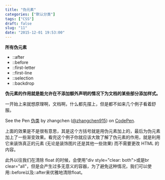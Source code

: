 ```yaml
---
title: "伪元素"
categories: ["默认分类"]
tags: ["CSS"]
draft: false
slug: "11"
date: "2015-12-01 19:53:00"
---
```


**所有伪元素**

 - ::after
 - ::before
 - ::first-letter
 - ::first-line
 - ::selection
 - ::backdrop

**伪元素的作用就是能允许在不添加额外声明的情况下为文档的某些部分添加样式。**

一开始上来就想原理啊，文档啊，什么都先摆上，但是都不如来几个例子看着舒服。

<p data-height="250" data-theme-id="0" data-slug-hash="GpVbzR" data-default-tab="result" data-user="zhangchen915" class='codepen'>See the Pen <a href='http://codepen.io/zhangchen915/pen/GpVbzR/'>伪类</a> by zhangchen (<a href='http://codepen.io/zhangchen915'>@zhangchen915</a>) on <a href='http://codepen.io'>CodePen</a>.</p>
<script async src="//assets.codepen.io/assets/embed/ei.js"></script>

上面的效果是不是很有意思，其是这个方括号就是用伪元素加上的，最后为伪元素加上了一些渐变效果。看完这个例子你就应该大致了解了伪元素的作用，就是利用它来装饰真正的元素 (无论是装饰图片还是其他一些效果) 而不需要更改 HTML 的内容。

此外以往我们在清除 float 的时候，会使用&quot;div style=&quot;clear: both&quot;&gt;或是br clear=&quot;all&quot;，但是会产生过多无意义的容器，为了避免这种情况，我们可以使用::before以及::after来优雅地清除float。
